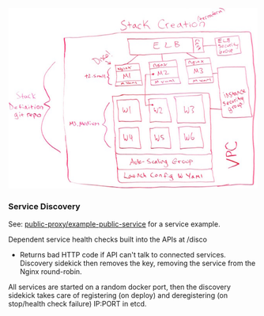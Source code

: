 ![nginx](../images/nginx.jpg)

### Service Discovery

See: [public-proxy/example-public-service](public-proxy/example-public-service) for a service example.


Dependent service health checks built into the APIs at /disco
* Returns bad HTTP code if API can't talk to connected services.  Discovery sidekick then removes the key, removing the service from the Nginx round-robin.

All services are started on a random docker port, then the discovery sidekick takes care of registering (on deploy) and deregistering (on stop/health check failure) IP:PORT in etcd.
